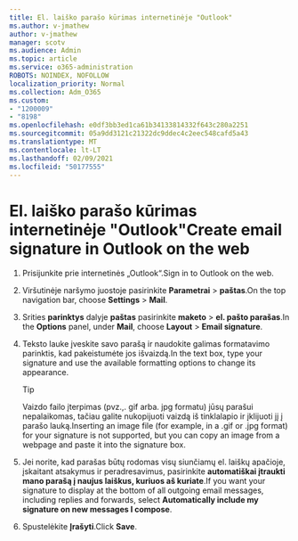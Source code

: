 ```yaml
---
title: El. laiško parašo kūrimas internetinėje "Outlook"
ms.author: v-jmathew
author: v-jmathew
manager: scotv
ms.audience: Admin
ms.topic: article
ms.service: o365-administration
ROBOTS: NOINDEX, NOFOLLOW
localization_priority: Normal
ms.collection: Adm_O365
ms.custom:
- "1200009"
- "8198"
ms.openlocfilehash: e0df3bb3ed1ca61b34133814332f643c280a2251
ms.sourcegitcommit: 05a9dd3121c21322dc9ddec4c2eec548cafd5a43
ms.translationtype: MT
ms.contentlocale: lt-LT
ms.lasthandoff: 02/09/2021
ms.locfileid: "50177555"
---
```

# <a name="create-email-signature-in-outlook-on-the-web"></a><span data-ttu-id="93035-102">El. laiško parašo kūrimas internetinėje "Outlook"</span><span class="sxs-lookup"><span data-stu-id="93035-102">Create email signature in Outlook on the web</span></span>

1. <span data-ttu-id="93035-103">Prisijunkite prie internetinės „Outlook“.</span><span class="sxs-lookup"><span data-stu-id="93035-103">Sign in to Outlook on the web.</span></span>
2. <span data-ttu-id="93035-104">Viršutinėje naršymo juostoje pasirinkite **Parametrai**  >  **paštas**.</span><span class="sxs-lookup"><span data-stu-id="93035-104">On the top navigation bar, choose **Settings** > **Mail**.</span></span>
3. <span data-ttu-id="93035-105">Srities **parinktys** dalyje **paštas** pasirinkite **maketo**  >  **el. pašto parašas**.</span><span class="sxs-lookup"><span data-stu-id="93035-105">In the **Options** panel, under **Mail**, choose **Layout** > **Email signature**.</span></span>
4. <span data-ttu-id="93035-106">Teksto lauke įveskite savo parašą ir naudokite galimas formatavimo parinktis, kad pakeistumėte jos išvaizdą.</span><span class="sxs-lookup"><span data-stu-id="93035-106">In the text box, type your signature and use the available formatting options to change its appearance.</span></span>

    > [!TIP]
    > <span data-ttu-id="93035-107">Vaizdo failo įterpimas (pvz.,. gif arba. jpg formatu) jūsų parašui nepalaikomas, tačiau galite nukopijuoti vaizdą iš tinklalapio ir įklijuoti jį į parašo lauką.</span><span class="sxs-lookup"><span data-stu-id="93035-107">Inserting an image file (for example, in a .gif or .jpg format) for your signature is not supported, but you can copy an image from a webpage and paste it into the signature box.</span></span>

5. <span data-ttu-id="93035-108">Jei norite, kad parašas būtų rodomas visų siunčiamų el. laiškų apačioje, įskaitant atsakymus ir peradresavimus, pasirinkite **automatiškai įtraukti mano parašą į naujus laiškus, kuriuos aš kuriate**.</span><span class="sxs-lookup"><span data-stu-id="93035-108">If you want your signature to display at the bottom of all outgoing email messages, including replies and forwards, select **Automatically include my signature on new messages I compose**.</span></span>
6. <span data-ttu-id="93035-109">Spustelėkite **Įrašyti**.</span><span class="sxs-lookup"><span data-stu-id="93035-109">Click **Save**.</span></span>
